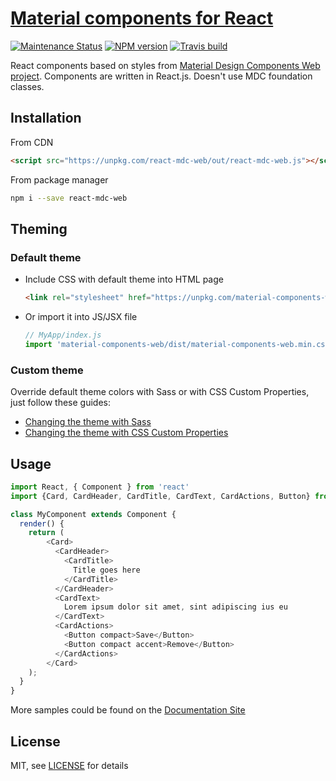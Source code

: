 # [Material components for React](https://kradio3.github.io/react-mdc-web/)
[![Maintenance Status][status-image]][status-url] [![NPM version][npm-image]][npm-url] [![Travis build][travis-image]][travis-url]

React components based on styles from [Material Design Components Web project](https://github.com/material-components/material-components-web). Components are written in React.js. Doesn't use MDC foundation classes.

## Installation
From CDN
```html
<script src="https://unpkg.com/react-mdc-web/out/react-mdc-web.js"></script>
```
From package manager
```sh
npm i --save react-mdc-web
```

## Theming
### Default theme
* Include CSS with default theme into HTML page
  ```html
  <link rel="stylesheet" href="https://unpkg.com/material-components-web@0.23.0/dist/material-components-web.min.css">
  ```
* Or import it into JS/JSX file
  ```javascript
  // MyApp/index.js
  import 'material-components-web/dist/material-components-web.min.css';
  ```
### Custom theme
Override default theme colors with Sass or with CSS Custom Properties, just follow these guides:
  * [Changing the theme with Sass](https://github.com/material-components/material-components-web/blob/master/docs/theming.md#step-3-changing-the-theme-with-sass)
  * [Changing the theme with CSS Custom Properties](https://github.com/material-components/material-components-web/blob/master/docs/theming.md#step-4-changing-the-theme-with-css-custom-properties)

## Usage
```js
import React, { Component } from 'react'
import {Card, CardHeader, CardTitle, CardText, CardActions, Button} from 'react-mdc-web/lib';

class MyComponent extends Component {
  render() {
    return (
        <Card>
          <CardHeader>
            <CardTitle>
              Title goes here
            </CardTitle>
          </CardHeader>
          <CardText>
            Lorem ipsum dolor sit amet, sint adipiscing ius eu
          </CardText>
          <CardActions>
            <Button compact>Save</Button>
            <Button compact accent>Remove</Button>
          </CardActions>
        </Card>
    );
  }
}

```
More samples could be found on the [Documentation Site](https://kradio3.github.io/react-mdc-web/)


## License
MIT, see [LICENSE](/LICENSE) for details

[status-image]: https://img.shields.io/badge/status-maintained-brightgreen.svg
[status-url]: https://github.com/kradio3/react-mdc-web

[npm-image]: https://img.shields.io/npm/v/react-mdc-web.svg
[npm-url]: https://www.npmjs.com/package/react-mdc-web

[travis-image]: https://travis-ci.org/kradio3/react-mdc-web.svg?branch=master
[travis-url]: https://travis-ci.org/kradio3/react-mdc-web

[license-image]: https://img.shields.io/badge/license-MIT-blue.svg
[license-url]: https://raw.githubusercontent.com/kradio3/react-mdc-web/master/LICENSE
